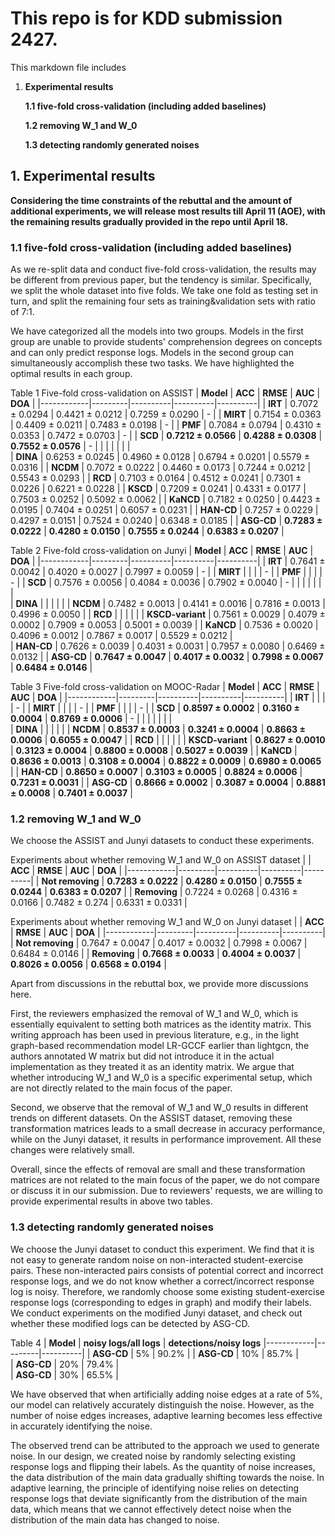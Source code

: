 # This repo is for KDD submission 2427. 

This markdown file includes 

1. **Experimental results**

    **1.1 five-fold cross-validation (including added baselines)**

    **1.2 removing W_1 and W_0**

    **1.3 detecting randomly generated noises**


## 1. Experimental results
**Considering the time constraints of the rebuttal and the amount of additional experiments, we will release most results till April 11 (AOE), with the remaining results gradually provided in the repo until April 18.**

### 1.1 five-fold cross-validation (including added baselines)

As we re-split data and conduct five-fold cross-validation, the results may be different from previous paper, but the tendency is similar. Specifically, we split the whole dataset into five folds. We take one fold as testing set in turn, and split the remaining four sets as training&validation sets with ratio of 7:1. 

We have categorized all the models into two groups. Models in the first group are unable to provide students' comprehension degrees on concepts and can only predict response logs. Models in the second group can simultaneously accomplish these two tasks. We have highlighted the optimal results in each group.


Table 1 Five-fold cross-validation on ASSIST
|  **Model**  | **ACC** |  **RMSE** |  **AUC** |  **DOA** |
|------------|---------|----------|----------|----------|
| **IRT**    | 0.7072  $\pm$ 0.0294   | 0.4421   $\pm$ 0.0212   | 0.7259  $\pm$ 0.0290   | -             |
| **MIRT**   | 0.7154  $\pm$ 0.0363   | 0.4409   $\pm$ 0.0211   | 0.7483  $\pm$ 0.0198   | -             |
| **PMF**    | 0.7084  $\pm$ 0.0794   | 0.4310   $\pm$ 0.0353   | 0.7472  $\pm$ 0.0703   | -             |
| **SCD**    | **0.7212  $\pm$ 0.0566**   | **0.4288   $\pm$ 0.0308**   | **0.7552  $\pm$ 0.0576**   | -            |
|            |                      |                       |                      |                    |    
| **DINA**   | 0.6253  $\pm$ 0.0245   | 0.4960   $\pm$ 0.0128   | 0.6794  $\pm$ 0.0201   | 0.5579  $\pm$ 0.0316   |
| **NCDM**   | 0.7072  $\pm$ 0.0222   | 0.4460   $\pm$ 0.0173   | 0.7244  $\pm$ 0.0212   | 0.5543 $\pm$ 0.0293   |
| **RCD**    | 0.7103  $\pm$ 0.0164   | 0.4512   $\pm$ 0.0241   | 0.7301  $\pm$ 0.0226   | 0.6221  $\pm$ 0.0228   |
| **KSCD**   | 0.7209  $\pm$ 0.0241   | 0.4331   $\pm$ 0.0177   | 0.7503  $\pm$ 0.0252   | 0.5092  $\pm$ 0.0062   |
| **KaNCD**  | 0.7182  $\pm$ 0.0250   | 0.4423   $\pm$ 0.0195   | 0.7404  $\pm$ 0.0251   | 0.6057  $\pm$ 0.0231   |
| **HAN-CD** | 0.7257  $\pm$ 0.0229   | 0.4297   $\pm$ 0.0151   | 0.7524  $\pm$ 0.0240   | 0.6348  $\pm$ 0.0185   |
| **ASG-CD**    | **0.7283  $\pm$ 0.0222**   | **0.4280   $\pm$ 0.0150**   | **0.7555  $\pm$ 0.0244**   | **0.6383  $\pm$ 0.0207**   |

Table 2 Five-fold cross-validation on Junyi
|  **Model**  | **ACC** |  **RMSE** |  **AUC** |  **DOA** |
|------------|---------|----------|----------|----------|
| **IRT**    |  0.7641 $\pm$ 0.0042  |  0.4020 $\pm$ 0.0027  |  0.7997 $\pm$ 0.0059  | -          |
| **MIRT**   |    |    |    | -          |
| **PMF**    |    |    |    | -          |
| **SCD**    |  0.7576 $\pm$ 0.0056  |  0.4084 $\pm$ 0.0036  |  0.7902 $\pm$ 0.0040  | -          |
|            |                       |                       |                       |            |    
| **DINA**   |    |    |    |   |
| **NCDM**   |  0.7482 $\pm$ 0.0013  |  0.4141 $\pm$ 0.0016  |  0.7816 $\pm$ 0.0013  | 0.4996 $\pm$ 0.0050 |
| **RCD**    |    |    |    |   |
| **KSCD-variant**   |  0.7561 $\pm$ 0.0029  |  0.4079 $\pm$ 0.0002   |  0.7909 $\pm$ 0.0053   | 0.5001 $\pm$ 0.0039   |
| **KaNCD**  |  0.7536 $\pm$ 0.0020 |  0.4096 $\pm$ 0.0012  |  0.7867 $\pm$ 0.0017  |  0.5529 $\pm$ 0.0212 |  
| **HAN-CD** |  0.7626 $\pm$ 0.0039 |  0.4031 $\pm$ 0.0031  |  0.7957 $\pm$ 0.0080  |  0.6469 $\pm$ 0.0132 |
| **ASG-CD** |  **0.7647 $\pm$ 0.0047** |  **0.4017 $\pm$ 0.0032**  |  **0.7998 $\pm$ 0.0067**  |  **0.6484 $\pm$ 0.0146** |

Table 3 Five-fold cross-validation on MOOC-Radar
|  **Model**  | **ACC** |  **RMSE** |  **AUC** |  **DOA** |
|------------|---------|----------|----------|----------|
| **IRT**    |    |    |    | -          |
| **MIRT**   |    |    |    | -          |
| **PMF**    |    |    |    | -          |
| **SCD**    |  **0.8597 $\pm$ 0.0002** |  **0.3160 $\pm$ 0.0004**  |  **0.8769 $\pm$ 0.0006**  |  - |
|            |    |    |    |            |    
| **DINA**   |    |    |    |            |
| **NCDM**   |  **0.8537 $\pm$ 0.0003** |  **0.3241 $\pm$ 0.0004**  |  **0.8663 $\pm$ 0.0006**  |  **0.6055 $\pm$ 0.0047** |
| **RCD**    |    |    |    |            |
| **KSCD-variant**   |  **0.8627 $\pm$ 0.0010** |  **0.3123 $\pm$ 0.0004**  |  **0.8800 $\pm$ 0.0008**  |  **0.5027 $\pm$ 0.0039** |
| **KaNCD**  |  **0.8636 $\pm$ 0.0013** |  **0.3108 $\pm$ 0.0004**  |  **0.8822 $\pm$ 0.0009**  |  **0.6980 $\pm$ 0.0065** |
| **HAN-CD** |  **0.8650 $\pm$ 0.0007** |  **0.3103 $\pm$ 0.0005**  |  **0.8824 $\pm$ 0.0006**  |  **0.7231 $\pm$ 0.0031** |
| **ASG-CD** |  **0.8666 $\pm$ 0.0002** |  **0.3087 $\pm$ 0.0004**  |  **0.8881 $\pm$ 0.0008**  |  **0.7401 $\pm$ 0.0037** |


### 1.2 removing W_1 and W_0
We choose the ASSIST and Junyi datasets to conduct these experiments.

Experiments about whether removing W_1 and W_0 on ASSIST dataset
|    | **ACC** |  **RMSE** |  **AUC** |  **DOA** |
|------------|---------|----------|----------|----------|
| **Not removing**    | **0.7283  $\pm$ 0.0222**   | **0.4280   $\pm$ 0.0150**   | **0.7555  $\pm$ 0.0244**   | **0.6383  $\pm$ 0.0207**   |
| **Removing**   |  0.7224 $\pm$ 0.0268 |  0.4316 $\pm$ 0.0166  |  0.7482 $\pm$ 0.274  |  0.6331 $\pm$ 0.0331 |


Experiments about whether removing W_1 and W_0 on Junyi dataset
|    | **ACC** |  **RMSE** |  **AUC** |  **DOA** |
|------------|---------|----------|----------|----------|
| **Not removing**    |  0.7647 $\pm$ 0.0047 | 0.4017 $\pm$ 0.0032  |  0.7998 $\pm$ 0.0067  |  0.6484 $\pm$ 0.0146 |
| **Removing**   |  **0.7668 $\pm$ 0.0033** | **0.4004 $\pm$ 0.0037**  |  **0.8026 $\pm$ 0.0056**  |  **0.6568 $\pm$ 0.0194** |

Apart from discussions in the rebuttal box, we provide more discussions here. 

First, the reviewers emphasized the removal of W_1 and W_0, which is essentially equivalent to setting both matrices as the identity matrix.
This writing approach has been used in previous literature, e.g., in the light graph-based recommendation model LR-GCCF earlier than lightgcn, the authors annotated W matrix but did not introduce it in the actual implementation as they treated it as an identity matrix. We argue that whether introducing W_1 and W_0 is a specific experimental setup, which are not directly related to the main focus of the paper. 

Second, we observe that the removal of W_1 and W_0 results in different trends on different datasets. 
On the ASSIST dataset, removing these transformation matrices leads to a small decrease in accuracy performance, while on the Junyi dataset, it results in performance improvement. All these changes were relatively small. 

Overall, since the effects of removal are small and these transformation matrices are not related to the main focus of the paper, we do not compare or discuss it in our submission. 
Due to reviewers' requests, we are willing to provide experimental results in above two tables. 


### 1.3 detecting randomly generated noises

We choose the Junyi dataset to conduct this experiment. 
We find that it is not easy to generate random noise on non-interacted student-exercise pairs. These non-interacted pairs consists of potential correct and incorrect response logs, and we do not know whether a correct/incorrect response log is noisy. 
Therefore, we randomly choose some existing student-exercise response logs (corresponding to edges in graph) and modify their labels. We conduct experiments on the modified Junyi dataset, and check out whether these modified logs can be detected by ASG-CD. 

Table 4 
|  **Model**  | **noisy logs/all logs** |  **detections/noisy logs** 
|------------|---------|----------|
| **ASG-CD** |  5%  |  90.2%  | 
| **ASG-CD** |  10%  |  85.7%  |    
| **ASG-CD** |  20%  |  79.4%  |    
| **ASG-CD** |  30%  |  65.5%  |      

We have observed that when artificially adding noise edges at a rate of 5%, our model can relatively accurately distinguish the noise. However, as the number of noise edges increases, adaptive learning becomes less effective in accurately identifying the noise. 

The observed trend can be attributed to the approach we used to generate noise. In our design, we created noise by randomly selecting existing response logs and flipping their labels. As the quantity of noise increases, the data distribution of the main data gradually shifting towards the noise. In adaptive learning, the principle of identifying noise relies on detecting response logs that deviate significantly from the distribution of the main data, which means that we cannot effectively detect noise when the distribution of the main data has changed to noise.  

<!--Finally, some codes are borrowed from [source1](https://github.com/HFUT-LEC/EduStudio/blob/68611db64e42bebf33be66fa0126de0269b07f74/edustudio/model/CD), and [source2](https://github.com/dmlc/dgl/blob/master/examples/pytorch/han/model_hetero.py] (https://github.com/bigdata-ustc/EduCDM). -->